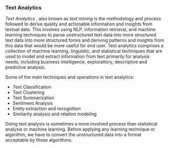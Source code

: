 ###  Text Analytics

<i>Text Analytics</i> , also known as <i> text mining</i> is the methodology and process followed to derive quality and actionable information and insights from textual data. This involves using NLP, information retrieval, and machine learning techniques to parse unstructured text data into more structured text data into more structured forms and deriving patterns and insights from this data that would be more useful for end user. Text analytics comprises a collection of machine learning, linguistic, and statistical techniques that are used to model and extract information from text primarily for analysis needs, including business intelligence, explorattory, descriptive and predictive analysis.

Some of the main techniques and operations in text analytics:
- Text Classification
- Text Clustering
- Text Summarization
- Sentiment Analysis
- Entity extraction and recognition
- Similarity analysis and relation modeling

Doing text analysis is sometimes a more involved process than statistical analysis or machine learning. Before applying any learning technique or algorithm, we have to convert the unstructured data into a format acceptable by those algorithms.